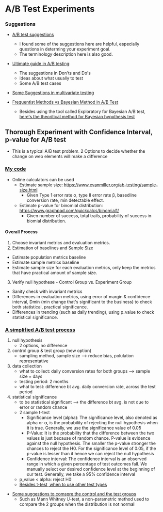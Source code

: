 # A/B Test Experiments

### Suggestions
* [A/B test suggestions][2]
  * I found some of the suggestions here are helpful, especially questions in determing your experiment goal.
  * The terminology description here is also good.
* [Ultimate guide in A/B testing][3]
  * The suggestions in Don'ts and Do's
  * Ideas about what usually to test
  * Some A/B test cases
* [Some Suggestions in multivariate testing][4]

* [Frequentist Methods vs Bayesian Method in A/B Test][5]
  * Besides using the tool called Exploratory for Bayesian A/B test, [here's the theoritical method for Bayesian hypothesis test][6]

## Thorough Experiment with Confidence Interval, p-value for A/B test
* This is a typical A/B test problem. 2 Options to decide whether the change on web elements will make a difference
### [My code][1]
* Online calculators can be used
  * Estimate sample size: https://www.evanmiller.org/ab-testing/sample-size.html
    * Given Type 1 error rate α, type II error rate β, basedline conversion rate, min detectable effect.
  * Estimate p-value for binomial distribution: https://www.graphpad.com/quickcalcs/binomial1/
    * Given number of success, total trails, probability of success in biomial distribution.
#### Overall Process
1. Choose invariant metrics and evaluation metrics.
2. Estimation of baselines and Sample Size
  * Estimate population metrics baseline
  * Estimate sample metrics baseline
  * Estimate sample size for each evaluation metrics, only keep the metrics that have practical amount of sample size.
3. Verify null hypothese - Control Group vs. Experiment Group
  * Sanity check with invariant metrics
  * Differences in evaluation metrics, using error of margin & confidence interval, Dmin (min change that's significant to the business) to check both statistical, practical significance.
  * Differences in trending (such as daily trending), using p_value to check statistical significance.

### [A simplified A/B test process][7]
1. null hypothesis
    * 2 options, no difference
2. control group & test group (new option)
    * sampling method, sample size —> reduce bias, polulation representative
3. data collection 
    * what to collect: daily conversion rates for both groups  —> sample size = days
    * testing period: 2 months
    * what to test: difference bt avg. daily conversion rate, across the test period
4. statistical significance
    * to be statistical significant —> the difference bt avg. is not due to error or random chance
    * 2 sample t-test
      * Significance level (alpha): The significance level, also denoted as alpha or α, is the probability of rejecting the null hypothesis when it is true. Generally, we use the significance value of 0.05
      * P-Value: It is the probability that the difference between the two values is just because of random chance. P-value is evidence against the null hypothesis. The smaller the p-value stronger the chances to reject the H0. For the significance level of 0.05, if the p-value is lesser than it hence we can reject the null hypothesis
      * Confidence interval: The confidence interval is an observed range in which a given percentage of test outcomes fall. We manually select our desired confidence level at the beginning of our test. Generally, we take a 95% confidence interval
    * p_value < alpha: reject H0
    * [Besides t-test, when to use other test types][9]
* [Some suggestions to comapre the control and the test groups][8]
  * Such as Mann Whitney U-test, a non-parametric method used to compare the 2 groups when the distribution is not normal

[1]: https://github.com/hanhanwu/Hanhan_Data_Science_Practice/blob/master/Applied_Statistics/ABTest_Experiments/detailed_ABTest_Experiment.ipynb
[2]:https://github.com/dwyl/learn-ab-and-multivariate-testing
[3]:https://www.smashingmagazine.com/2010/06/the-ultimate-guide-to-a-b-testing/
[4]:https://www.smashingmagazine.com/2011/04/multivariate-testing-101-a-scientific-method-of-optimizing-design/
[5]:https://github.com/hanhanwu/Hanhan_Data_Science_Practice/blob/master/Applied_Statistics/Learning_Notes/AB_Test.md
[6]:https://github.com/hanhanwu/Hanhan_Data_Science_Practice/blob/master/Applied_Statistics/Learning_Notes/bayesian_analysis/Bayesian_Approaches_for%20Hypothesis_Tests.md
[7]:https://www.analyticsvidhya.com/blog/2020/10/ab-testing-data-science/?utm_source=feedburner&utm_medium=email&utm_campaign=Feed%3A+AnalyticsVidhya+%28Analytics+Vidhya%29
[8]:https://www.analyticsvidhya.com/blog/2021/03/a-b-testing-measurement-frameworks%e2%80%8a-%e2%80%8aevery-data-scientist-should-know/?utm_source=feedburner&utm_medium=email&utm_campaign=Feed%3A+AnalyticsVidhya+%28Analytics+Vidhya%29
[9]:https://www.analyticsvidhya.com/blog/2021/09/hypothesis-testing-in-machine-learning-everything-you-need-to-know/?utm_source=feedburner&utm_medium=email&utm_campaign=Feed%3A+AnalyticsVidhya+%28Analytics+Vidhya%29
